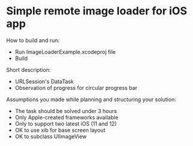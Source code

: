 # Simple remote image loader for iOS app

How to build and run:
- Run ImageLoaderExample.xcodeproj file
- Build

Short description:
- URLSession's DataTask
- Observation of progress for circular progress bar

Assumptions you made while planning and structuring your solution:
- The task should be solved under 3 hours
- Only Apple-created frameworks available
- Only to support two latest iOS (11 and 12)
- OK to use xib for base screen layout
- OK to subclass UIImageView